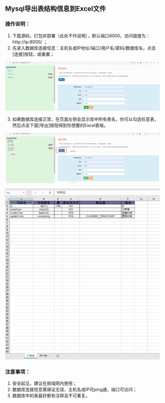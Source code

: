 ## Mysql导出表结构信息到Excel文件

### 操作说明：
1. 下载源码，打包并部署（此处不作说明），默认端口8000，访问链接为：http://ip:8000/ ；
2. 先录入数据库连接信息：主机名或IP地址/端口/用户名/密码/数据库名，点击[连接]按钮，或重置；

[![](https://github.com/wendrewshay/attachments/blob/master/images/20190606001.png?raw=true)](https://github.com/wendrewshay/attachments/blob/master/images/20190606001.png?raw=true "录入并连接")

3. 如果数据库连接正常，在页面左侧会显示库中所有表名，你可以勾选任意表，然后点击下面[导出]按钮得到你想要的Excel表格。

[![](https://github.com/wendrewshay/attachments/blob/master/images/20190606002.png?raw=true)](https://github.com/wendrewshay/attachments/blob/master/images/20190606002.png?raw=true "勾选并导出")

[![](https://github.com/wendrewshay/attachments/blob/master/images/20190606003.png?raw=true)](https://github.com/wendrewshay/attachments/blob/master/images/20190606003.png?raw=true "工作簿")

### 注意事项：
1. 安全起见，建议在局域网内使用；
2. 数据库连接信息需保证无误，主机名或IP可ping通，端口可访问；
3. 数据库中的表最好都有注释且不可重复。